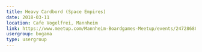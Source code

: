 ```yaml
---
title: Heavy Cardbord (Space Empires)
date: 2018-03-11
location: Cafe Vogelfrei, Mannheim
link: https://www.meetup.com/Mannheim-Boardgames-Meetup/events/247286880/
usergroup: bogama
type: usergroup
---
```

